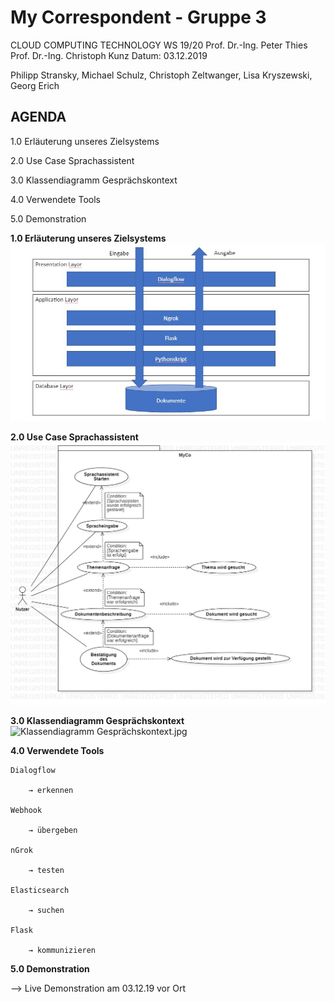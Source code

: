 ﻿


# My Correspondent - Gruppe 3

CLOUD COMPUTING TECHNOLOGY WS 19/20
Prof. Dr.-Ing. Peter Thies
Prof. Dr.-Ing. Christoph Kunz
Datum: 03.12.2019

Philipp Stransky, Michael Schulz, Christoph Zeltwanger, Lisa Kryszewski, Georg Erich



## AGENDA

1.0 Erläuterung unseres Zielsystems

2.0 Use Case Sprachassistent

3.0 Klassendiagramm Gesprächskontext

4.0 Verwendete Tools

5.0 Demonstration



**1.0 Erläuterung unseres Zielsystems**
![Zielsystem.JPG](https://github.com/georgerich/MyCo-Gruppe-3/blob/master/Meilensteine/Meilenstein%203/BilderDoku/Zielsystem.JPG)


**2.0 Use Case Sprachassistent**
![Use Case Sprachassistent.jpg](https://github.com/georgerich/MyCo-Gruppe-3/blob/master/Meilensteine/Meilenstein%203/BilderDoku/Use%20Case%20Sprachassistent.jpg)

**3.0 Klassendiagramm Gesprächskontext**
![Klassendiagramm Gesprächskontext.jpg](https://github.com/georgerich/MyCo-Gruppe-3/blob/master/Meilensteine/Meilenstein%203/BilderDoku/Klassendiagramm%20Gespr%C3%A4chskontext.jpg)

**4.0 Verwendete Tools**

	Dialogflow

		→ erkennen

	Webhook

		→ übergeben

	nGrok

		→ testen
		
	Elasticsearch

		→ suchen

	Flask

		→ kommunizieren

**5.0 Demonstration**

--> Live Demonstration am 03.12.19 vor Ort

